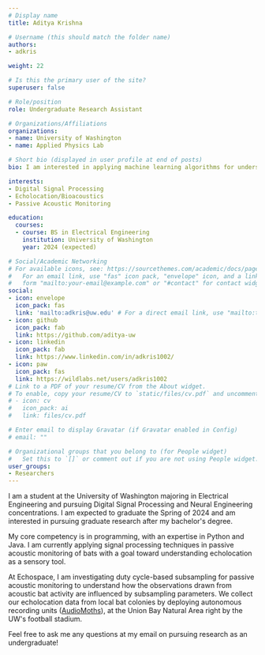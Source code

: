 ```yaml
---
# Display name
title: Aditya Krishna

# Username (this should match the folder name)
authors:
- adkris

weight: 22

# Is this the primary user of the site?
superuser: false

# Role/position
role: Undergraduate Research Assistant

# Organizations/Affiliations
organizations:
- name: University of Washington
- name: Applied Physics Lab

# Short bio (displayed in user profile at end of posts)
bio: I am interested in applying machine learning algorithms for understanding echolocating animals

interests:
- Digital Signal Processing
- Echolocation/Bioacoustics
- Passive Acoustic Monitoring

education:
  courses:
  - course: BS in Electrical Engineering
    institution: University of Washington
    year: 2024 (expected)

# Social/Academic Networking
# For available icons, see: https://sourcethemes.com/academic/docs/page-builder/#icons
#   For an email link, use "fas" icon pack, "envelope" icon, and a link in the
#   form "mailto:your-email@example.com" or "#contact" for contact widget.
social:
- icon: envelope
  icon_pack: fas
  link: 'mailto:adkris@uw.edu' # For a direct email link, use "mailto:test@example.org".
- icon: github
  icon_pack: fab
  link: https://github.com/aditya-uw
- icon: linkedin
  icon_pack: fab
  link: https://www.linkedin.com/in/adkris1002/
- icon: paw
  icon_pack: fas
  link: https://wildlabs.net/users/adkris1002
# Link to a PDF of your resume/CV from the About widget.
# To enable, copy your resume/CV to `static/files/cv.pdf` and uncomment the lines below.
# - icon: cv
#   icon_pack: ai
#   link: files/cv.pdf

# Enter email to display Gravatar (if Gravatar enabled in Config)
# email: ""

# Organizational groups that you belong to (for People widget)
#   Set this to `[]` or comment out if you are not using People widget.
user_groups:
- Researchers
---
```


I am a student at the University of Washington majoring in Electrical Engineering and pursuing Digital Signal Processing and Neural Engineering concentrations. I am expected to graduate the Spring of 2024 and am interested in pursuing graduate research after my bachelor's degree.

My core competency is in programming, with an expertise in Python and Java. I am currently applying signal processing techniques in passive acoustic monitoring of bats with a goal toward understanding echolocation as a sensory tool.

At Echospace, I am investigating duty cycle-based subsampling for passive acoustic monitoring to understand how the observations drawn from acoustic bat activity are influenced by subsampling parameters. We collect our echolocation data from local bat colonies by deploying autonomous recording units ([AudioMoths](https://www.openacousticdevices.info/audiomoth)), at the Union Bay Natural Area right by the UW's football stadium.

Feel free to ask me any questions at my email on pursuing research as an undergraduate!




